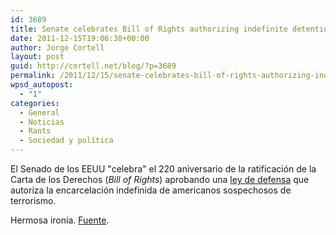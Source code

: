 ```yaml
---
id: 3689
title: Senate celebrates Bill of Rights authorizing indefinite detentions
date: 2011-12-15T19:06:38+00:00
author: Jorge Cortell
layout: post
guid: http://cortell.net/blog/?p=3689
permalink: /2011/12/15/senate-celebrates-bill-of-rights-authorizing-indefinite-detentions/
wpsd_autopost:
  - "1"
categories:
  - General
  - Noticias
  - Rants
  - Sociedad y polí­tica
---
```

El Senado de los EEUU "celebra" el 220 aniversario de la ratificación de la Carta de los Derechos (_Bill of Rights_) aprobando una <a href="http://bit.ly/uCfNUi" target="_hplink">ley de defensa</a> que autoriza la encarcelación indefinida de americanos sospechosos de terrorismo.

Hermosa ironía. <a title="HuffingtonPost" href="http://www.huffingtonpost.com/2011/12/15/indefinite-military-detention-bill-passes_n_1152114.html" target="_blank">Fuente</a>.